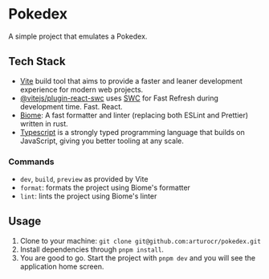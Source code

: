# Pokedex

A simple project that emulates a Pokedex.


## Tech Stack

- [Vite](https://vitejs.dev/) build tool that aims to provide a faster and leaner development experience for modern web projects.
- [@vitejs/plugin-react-swc](https://github.com/vitejs/vite-plugin-react-swc) uses [SWC](https://swc.rs/) for Fast Refresh during development time. Fast. React.
- [Biome](https://biomejs.dev/): A fast formatter and linter (replacing both ESLint and Prettier) written in rust.
- [Typescript](https://www.typescriptlang.org/) is a strongly typed programming language that builds on JavaScript, giving you better tooling at any scale.

### Commands

- `dev`, `build`, `preview` as provided by Vite
- `format`: formats the project using Biome's formatter
- `lint`: lints the project using Biome's linter


## Usage

1. Clone to your machine:
  `git clone git@github.com:arturocr/pokedex.git`
2. Install dependencies through `pnpm install`.
3. You are good to go. Start the project with `pnpm dev` and you will see the application home screen.
